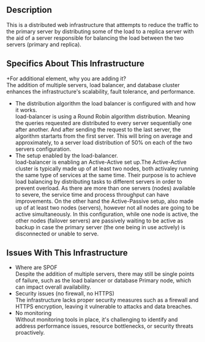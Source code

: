 
## Description

This is a distributed web infrastructure that atttempts to reduce the traffic to the primary server by distributing some of the load to a replica server with the aid of a server responsible for balancing the load between the two servers (primary and replica).

## Specifics About This Infrastructure

+For additional element, why you are adding it?<br/>The addition of multiple servers, load balancer, and database cluster enhances the infrastructure's scalability, fault tolerance, and performance.
+ The distribution algorithm the load balancer is configured with and how it works.<br/>load-balancer is using a Round Robin algorithm distribution. Meaning the queries requested are distributed to every server sequentially one after another. And after sending the request to the last server, the algorithm startarts from the first server. This will bring on average and approximately, to a server load distribution of 50% on each of the two servers configuration.
+ The setup enabled by the load-balancer.<br/>load-balancer is enabling an Active-Active set up.The Active-Active cluster is typically made up of at least two nodes, both activaley running the same type of services at the same time. Their purpose is to achieve load balancing by distributing tasks to different servers in order to prevent overload. As there are more than one servers (nodes) available to severe, the service time and process throughput can have improvements. On the other hand the Active-Passive setup, also made up of at least two nodes (servers), however not all nodes are going to be active simultaneously. In this configuration, while one node is active, the other nodes (failover servers) are passively waiting to be active as backup in case the primary server (the one being in use actively) is disconnected or unable to serve.


## Issues With This Infrastructure

+ Where are SPOF<br/>Despite the addition of multiple servers, there may still be single points of failure, such as the load balancer or database Primary node, which can impact overall availability.
+ Security issues (no firewall, no HTTPS)<br/>The infrastructure lacks proper security measures such as a firewall and HTTPS encryption, leaving it vulnerable to attacks and data breaches.
+ No monitoring<br/>Without monitoring tools in place, it's challenging to identify and address performance issues, resource bottlenecks, or security threats proactively.
